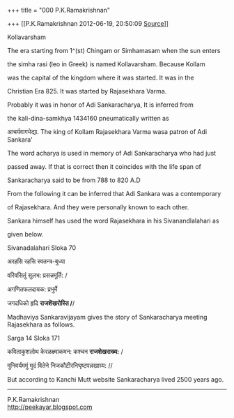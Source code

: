 +++
title = "000 P.K.Ramakrishnan"

+++
[[P.K.Ramakrishnan	2012-06-19, 20:50:09 [Source](https://groups.google.com/g/samskrita/c/iWuYxUHdSyI)]]



  

Kollavarsham



The era starting from 1^(st) Chingam or Simhamasam when the sun enters

the simha rasi (leo in Greek) is named Kollavarsham. Because Kollam

was the capital of the kingdom where it was started. It was in the

Christian Era 825. It was started by Rajasekhara Varma.



Probably it was in honor of Adi Sankaracharya, It is inferred from

the kali-dina-samkhya 1434160 pneumatically written as

आचर्यवागभेद्या. The king of Kollam Rajasekhara Varma wasa patron of Adi Sankara'



The word acharya is used in memory of Adi Sankaracharya who had just

passed away. If that is correct then it coincides with the life span of

Sankaracharya said to be from 788 to 820 A.D



From the following it can be inferred that Adi Sankara was a contemporary

of Rajasekhara. And they were personally known to each other.



Sankara himself has used the word Rajasekhara in his Sivanandlalahari as

given below.



Sivanadalahari Sloka 70



अरहसि रहसि स्वतन्त्र-बुध्या

वरिवसितुं सुलभ: प्रसन्नमूर्ति: /

अगणितफलदायक: प्रभुर्मे

जगदधिको हृदि **राजशॆखरोस्ति /**/



Madhaviya Sankaravijayam gives the story of Sankaracharya meeting Rajasekhara as follows.

Sarga 14 Sloka 171

कविताकुशलोथ केरळक्ष्माकमन: कश्चन **राजशेखराख्य:** /

मुनिवर्यममुं मुदं वितेने निजकौटीरनिघृष्टपन्नखाग्र्य: //



But according to Kanchi Mutt website Sankaracharya lived 2500 years ago.

  

-----------------------------------  
P.K.Ramakrishnan  
<http://peekayar.blogspot.com>

